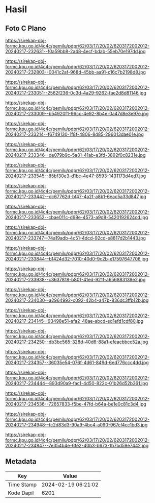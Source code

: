# Hasil

## Foto C Plano

https://sirekap-obj-formc.kpu.go.id/4c4c/pemilu/pdpr/62/03/17/20/02/6203172002012-20240217-232631--f0a59bb8-2a48-4ecf-bdab-55eb70e197dd.jpg

https://sirekap-obj-formc.kpu.go.id/4c4c/pemilu/pdpr/62/03/17/20/02/6203172002012-20240217-232803--0041c2af-968d-45bb-aa91-c16c7b2198d8.jpg

https://sirekap-obj-formc.kpu.go.id/4c4c/pemilu/pdpr/62/03/17/20/02/6203172002012-20240217-233051--2562f236-0c3d-4a29-9262-fae2d8d81146.jpg

https://sirekap-obj-formc.kpu.go.id/4c4c/pemilu/pdpr/62/03/17/20/02/6203172002012-20240217-233009--b54920f1-96cc-4e92-8b4e-0a47d8e3e97e.jpg

https://sirekap-obj-formc.kpu.go.id/4c4c/pemilu/pdpr/62/03/17/20/02/6203172002012-20240217-233214--f6749130-1f8f-4806-8d85-296013dae01e.jpg

https://sirekap-obj-formc.kpu.go.id/4c4c/pemilu/pdpr/62/03/17/20/02/6203172002012-20240217-233346--de079b9c-5a81-41ab-a3fd-3892f0c8231e.jpg

https://sirekap-obj-formc.kpu.go.id/4c4c/pemilu/pdpr/62/03/17/20/02/6203172002012-20240217-233545--85bf30e3-d1bc-4e47-8593-1431173d4ed7.jpg

https://sirekap-obj-formc.kpu.go.id/4c4c/pemilu/pdpr/62/03/17/20/02/6203172002012-20240217-233442--dc67762d-bf47-4a2f-a8b1-6eac5a33d847.jpg

https://sirekap-obj-formc.kpu.go.id/4c4c/pemilu/pdpr/62/03/17/20/02/6203172002012-20240217-233652--cbae011c-d98e-4573-a9d8-5420192624cd.jpg

https://sirekap-obj-formc.kpu.go.id/4c4c/pemilu/pdpr/62/03/17/20/02/6203172002012-20240217-233747--74a19adb-4c51-4dcd-92cd-e8817d2b1443.jpg

https://sirekap-obj-formc.kpu.go.id/4c4c/pemilu/pdpr/62/03/17/20/02/6203172002012-20240217-233844--b1424d32-7010-40d0-9c2b-e17597647706.jpg

https://sirekap-obj-formc.kpu.go.id/4c4c/pemilu/pdpr/62/03/17/20/02/6203172002012-20240217-233938--c3637818-b801-41ed-921f-a656883139e2.jpg

https://sirekap-obj-formc.kpu.go.id/4c4c/pemilu/pdpr/62/03/17/20/02/6203172002012-20240217-234030--a2964992-c092-42b4-a47b-836dc3ffb12b.jpg

https://sirekap-obj-formc.kpu.go.id/4c4c/pemilu/pdpr/62/03/17/20/02/6203172002012-20240217-234145--93498e51-afa2-48ae-abcd-ed1efd1cdf80.jpg

https://sirekap-obj-formc.kpu.go.id/4c4c/pemilu/pdpr/62/03/17/20/02/6203172002012-20240217-234250--db3bc565-328d-40d6-88a1-efeacbbcc52a.jpg

https://sirekap-obj-formc.kpu.go.id/4c4c/pemilu/pdpr/62/03/17/20/02/6203172002012-20240217-234357--36035e54-076f-4d61-849d-6ed776ccc4dd.jpg

https://sirekap-obj-formc.kpu.go.id/4c4c/pemilu/pdpr/62/03/17/20/02/6203172002012-20240217-234444--893d90a9-fac1-4d50-822c-01b26d52b361.jpg

https://sirekap-obj-formc.kpu.go.id/4c4c/pemilu/pdpr/62/03/17/20/02/6203172002012-20240217-234536--72657833-f5be-47fd-b64a-be1e0c81c3d4.jpg

https://sirekap-obj-formc.kpu.go.id/4c4c/pemilu/pdpr/62/03/17/20/02/6203172002012-20240217-234948--fc2d83d3-90a9-4bc4-a090-967cf4cc1bd3.jpg

https://sirekap-obj-formc.kpu.go.id/4c4c/pemilu/pdpr/62/03/17/20/02/6203172002012-20240217-234847--7e354b4e-6fe2-40b3-b673-1b7bd59e7442.jpg


## Metadata

| Key        | Value               |
| ---------- | ------------------- |
| Time Stamp | 2024-02-19 06:21:02 |
| Kode Dapil | 6201                |



